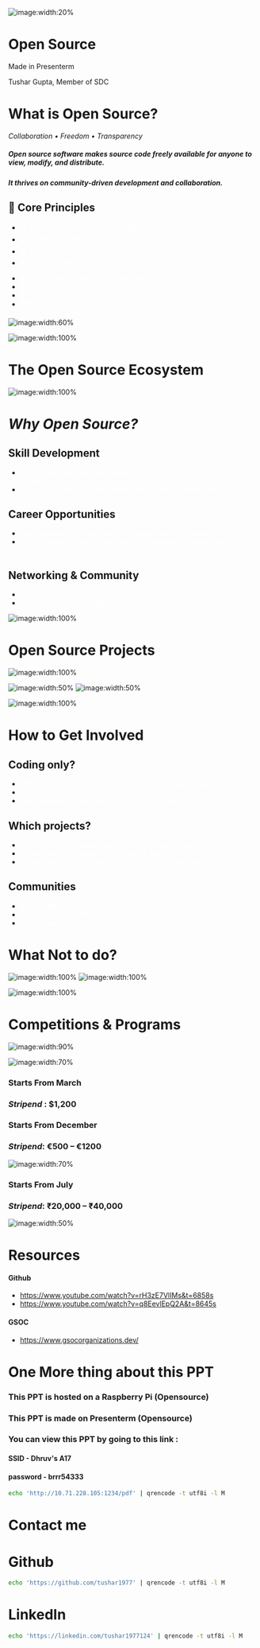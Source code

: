 
![image:width:20%](images/main.jpg)
<!-- font_size: 5 -->
<!-- jump_to_middle -->
Open Source
===

<!-- font_size: 2 -->
<!-- alignment: center -->
Made in Presenterm
<!-- new_lines: 10-->
<!-- font_size: 2 -->
Tushar Gupta, Member of SDC

<!-- end_slide -->

<!-- new_lines: 2-->
<!-- font_size: 4 -->
What is Open Source?
===
<!-- alignment: center -->
*Collaboration • Freedom • Transparency*

<!-- alignment: center -->
<!-- font_size: 3-->
##### Open source software makes source code freely available for anyone to **view, modify, and distribute**. 

<!-- new_lines: 0-->
##### It thrives on **community-driven development** and **collaboration**.
<!-- new_lines: 2-->
<!-- alignment: left -->
<!-- font_size: 3 -->
## 🔑 Core Principles

<!-- font_size: 2 -->
<!-- column_layout: [1,1] -->
<!-- list_item_newlines: 2 -->
<!-- column: 0 -->



- <span style="color: #ffffff">🔍 Transparency: Publicly accessible</span>
- <span style="color: #ffffff">🔓 Freedom: Modify & share  </span>
- <span style="color: #ffffff">🌍 Collaboration: Global contributions  </span>
- <span style="color: #ffffff">💸 No Fees: Free to use  </span>
<!--column: 1-->
- <span style="color: #ffffff">📝 Peer Review: Community quality checks  </span>
- <span style="color: #ffffff">🚀 Innovation: Fast development  </span>
- <span style="color: #ffffff">⚙️ Flexibility: Customizable  </span>
- <span style="color: #ffffff">🎓 Learning: Real-world code  </span>

<!-- jump_to_middle -->
<!-- reset_layout -->

![image:width:60%](images/main-img.png)
<!-- end_slide -->

![image:width:100%](images/meme.jpeg)

<!-- end_slide -->
<!-- new_lines: 2-->
<!-- font_size: 4 -->
The Open Source Ecosystem
===

![image:width:100%](images/opensource2.jpg)
<!-- end_slide -->

<!-- new_lines: 2-->
<!-- font_size: 5 -->
<!-- jump_to_middle -->
<!-- alignment: center -->
*Why Open Source?*
===

<!-- end_slide -->

<!-- new_lines: 4-->
<!-- column_layout: [3,1] -->
<!-- column: 0 -->

<!-- list_item_newlines: 3 -->
<!-- alignment: left -->
<!-- font_size: 3-->
## Skill Development

<!-- font_size: 3-->
- <span style="color: #ffffff"> Learn advanced practices: version control (Git), CI/CD, testing, code reviews</span>
- <span style="color: #ffffff"> Exposure to multiple programming languages & frameworks</span>

<!-- new_lines: 2-->
<!-- font_size: 3 -->
## Career Opportunities

<!-- font_size: 3 -->
- <span style="color: #ffffff"> Many companies hire directly from open-source contributors</span>
- <span style="color: #ffffff"> Freelancing & remote job opportunities (upstream contributions are valued)</span>

<!-- new_lines: 2-->
<!-- font_size: 3 -->
## Networking & Community

<!-- font_size: 3 -->
- <span style="color: #ffffff"> Connect with experienced developers worldwide</span>
- <span style="color: #ffffff"> Collaborate on large projects with diverse teams</span>


<!-- column: 1 -->

<!-- alignment: center -->
![image:width:100%](images/benifits.jpeg)
<!-- end_slide -->

<!-- new_lines: 2-->
<!-- font_size: 6 -->
<!-- jump_to_middle -->
Open Source Projects
===
<!-- end_slide -->
![image:width:100%](images/ffmepg-2.jpeg)
<!-- end_slide -->

![image:width:50%](images/linux.jpeg)
![image:width:50%](images/stats.png)
<!-- end_slide -->

![image:width:100%](images/opensource-phone.jpeg)
<!-- end_slide -->


<!-- font_size: 4 -->
How to Get Involved
===

<!-- column_layout: [1,1] -->

<!-- column: 0 -->
<!-- new_lines: 3-->
<!-- font_size: 3-->
## Coding only?

<!-- font_size: 2-->
<!-- list_item_newlines: 2 -->
- <span style="color: #ffffff">No! Writing documentation, testing, translation, and design also matter</span>
- <span style="color: #ffffff">You can contribute by writing tutorials or blogs</span>
- <span style="color: #ffffff">Even spreading awareness counts as contribution</span>
<!-- new_lines: 2-->
<!-- font_size: 3-->
## Which projects?

<!-- font_size: 2-->

<!-- list_item_newlines: 2 -->
- <span style="color: #ffffff"> Pick projects you already use (VS Code, Python, React)  </span>
- <span style="color: #ffffff"> Check "good first issue" on GitHub/GitLab  </span>
- <span style="color: #ffffff">Choose active communities with beginner-friendly repos  </span>

<!-- column: 1 -->
<!-- new_lines: 5-->
<!-- font_size: 3-->
## Communities

<!-- font_size: 2-->
<!-- list_item_newlines: 2 -->
- <span style="color: #ffffff">Join GitHub discussions, Slack/Discord, mailing lists  </span>
- <span style="color: #ffffff">Ask questions politely, follow code of conduct  </span>
- <span style="color: #ffffff">Learn from others’ pull requests  </span>


<!-- end_slide -->

<!-- font_size: 4 -->
What Not to do?
===

![image:width:100%](images/apna.jpeg)
![image:width:100%](images/apna2.jpeg)
<!-- end_slide -->

<!-- alignment: center-->

![image:width:100%](images/update.jpeg)
<!-- end_slide -->
<!-- new_lines: 3-->
<!-- alignment: center-->
<!-- font_size: 5-->
Competitions & Programs
===
![image:width:90%](images/money.jpg)
<!-- end_slide -->

<!-- new_lines: 3-->

<!-- alignment: center-->
<!-- column_layout: [1,1] -->
<!-- column: 0-->

![image:width:70%](images/gsoc.png)
<!-- font_size: 3-->
<!-- new_lines: 1-->
### Starts From March
### *Stripend* : $1,200
<!-- new_lines: 2-->

<!-- font_size: 3-->
<!-- new_lines: 1-->
### Starts From December
### *Stripend*: €500 – €1200
![image:width:70%](images/sok.png)
<!-- column: 1-->

<!-- new_lines: 5-->

<!-- font_size: 3-->
### Starts From July
### *Stripend*: ₹20,000 – ₹40,000

![image:width:50%](images/red.png)
<!-- end_slide -->
<!-- new_lines: 2-->
<!-- font_size: 4 -->
Resources
===
<!-- jump_to_middle-->
<!-- column_layout: [1,1]-->
<!-- column: 0-->
#### Github

<!-- list_item_newlines: 2 -->
<!-- font_size: 2 -->
- https://www.youtube.com/watch?v=rH3zE7VlIMs&t=6858s
- https://www.youtube.com/watch?v=q8EevlEpQ2A&t=8645s

<!-- column: 1-->
<!-- font_size: 4 -->
#### GSOC

<!-- font_size: 2 -->
- https://www.gsocorganizations.dev/
<!-- end_slide -->

<!-- font_size: 3-->


<!-- new_lines: 2-->
<!-- font_size: 6 -->
<!-- jump_to_middle -->
One More thing about this PPT
===

<!-- end_slide -->
<!-- new_lines: 4-->
<!-- font_size: 3 -->
### This PPT is hosted on a Raspberry Pi (Opensource)
### This PPT is made on Presenterm (Opensource)
### You can view this PPT by going to this link :
<!-- reset_layout -->
<!-- font_size: 2 -->
<!-- column_layout: [1, 2] -->
<!-- column: 0-->

<!-- font_size: 3 -->

<!-- new_lines: 4-->
#### SSID - Dhruv's A17
#### password - brrr54333
<!-- column: 1-->

<!-- font_size: 2 -->
```bash +exec
echo 'http://10.71.228.105:1234/pdf' | qrencode -t utf8i -l M
```
<!-- end_slide -->
<!-- font_size: 4 -->
Contact me
===
<!-- reset_layout -->
<!-- font_size: 2 -->
<!-- column_layout: [1, 1] -->
<!-- column: 0 -->
# Github
```bash +exec
echo 'https://github.com/tushar1977' | qrencode -t utf8i -l M

```
<!-- column: 1 -->
# LinkedIn
```bash +exec
echo 'https://linkedin.com/tushar1977124' | qrencode -t utf8i -l M



```
